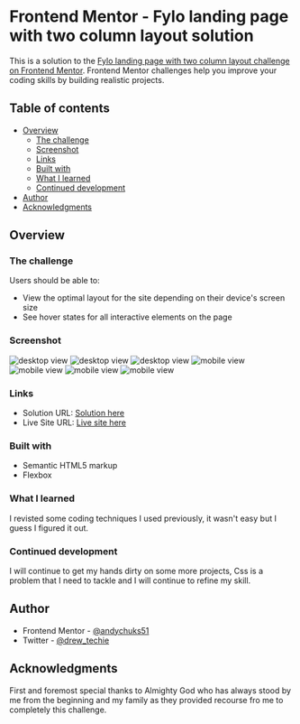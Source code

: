 # Frontend Mentor - Fylo landing page with two column layout solution

This is a solution to the [Fylo landing page with two column layout challenge on Frontend Mentor](https://www.frontendmentor.io/challenges/fylo-landing-page-with-two-column-layout-5ca5ef041e82137ec91a50f5). Frontend Mentor challenges help you improve your coding skills by building realistic projects.

## Table of contents

- [Overview](#overview)
  - [The challenge](#the-challenge)
  - [Screenshot](#screenshot)
  - [Links](#links)
  - [Built with](#built-with)
  - [What I learned](#what-i-learned)
  - [Continued development](#continued-development)
- [Author](#author)
- [Acknowledgments](#acknowledgments)

## Overview

### The challenge

Users should be able to:

- View the optimal layout for the site depending on their device's screen size
- See hover states for all interactive elements on the page

### Screenshot

![desktop view](/screenshot/desktop_view-1.png)
![desktop view](/screenshot/desktop_view-2.png)
![desktop view](/screenshot/desktop_view-3.png)
![mobile view](/screenshot/mobile_view-1.png)
![mobile view](/screenshot/mobile_view-2.png)
![mobile view](/screenshot/mobile_view-3.png)
![mobile view](/screenshot/mobile_view-4.png)

### Links

- Solution URL: [Solution here](https://github.com/andychuks51/fylo-landing-page-with-two-column-layout)
- Live Site URL: [Live site here](https://andychuks51.github.io/fylo-landing-page-with-two-column-layout/)

### Built with

- Semantic HTML5 markup
- Flexbox

### What I learned

I revisted some coding techniques I used previously, it wasn't easy but I guess I figured it out.

### Continued development

I will continue to get my hands dirty on some more projects, Css is a problem that I need to tackle and I will continue to refine my skill.

## Author

- Frontend Mentor - [@andychuks51](https://www.frontendmentor.io/profile/andychuks51)
- Twitter - [@drew_techie](https://x.com/drew_techie?t=bcPTaunqwlUfMYc3IWyibA&s=09)

## Acknowledgments

First and foremost special thanks to Almighty God who has always stood by me from the beginning and my family as they provided recourse fro me to completely this challenge.
